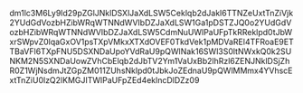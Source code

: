 dm1lc3M6Ly9ld29pZGlJNklDSXlJaXdLSW5Ceklqb2dJakl6TTNZeUxtTnZiVjk2YUdGdVozbHZibWRqWTNNdWVIbDZJaXdLSW1Ga1pDSTZJQ0o2YUdGdVozbHZibWRqWTNNdWVIbDZJaXdLSW5CdmNuUWlPaUFpTkRReklpd0tJbWxrSWpvZ0lqaGxOV1psTXpVMkxXTXdOVEF0TkdVek1pMDVaREl4TFRoaE9ETTBaVFl6TXpFNU5DSXNDaUpoYVdRaU9pQWlNak16SWl3S0ltNWxkQ0k2SUNKM2N5SXNDaUowZVhCbElqb2dJbTV2Ym1VaUxBb2lhRzl6ZENJNklDSjZhR0Z1WjNsdmJtZGpZM011ZUhsNklpd0tJbkJoZEdnaU9pQWlMMmx4YVhscExtTnZiU0lzQ2lKMGJITWlPaUFpZEd4eklncDlDZz09
